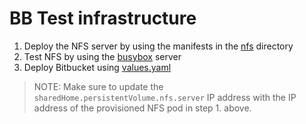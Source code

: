 # BB Test infrastructure

1. Deploy the NFS server by using the manifests in the [nfs](nfs) directory
2. Test NFS by using the [busybox](busybox) server
3. Deploy Bitbucket using [values.yaml](values.yaml)

> NOTE: Make sure to update the `sharedHome.persistentVolume.nfs.server` IP address with the IP address of the provisioned NFS
> pod in step 1. above.